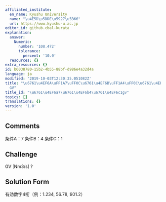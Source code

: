 ```yaml
---
affiliated_institute:
  en_name: Kyushu University
  name: "\u4E5D\u5DDE\u5927\u5B66"
  url: https://www.kyushu-u.ac.jp
editor_id: github.cbal-kurata
explanation:
  answer:
    Numeric:
      number: '108.472'
      tolerance:
        percent: '10.0'
  resources: {}
extra_resources: {}
id: b6038780-15b2-4b55-88bf-d986e4a32d4a
language: ja
modified: '2019-10-03T12:30:35.051082Z'
title: "\u6761\u4EF6A\uFF1A7\uFF0C\u6761\u4EF6B\uFF1A4\uFF0C\u6761\u4EF6C\uFF1A1\uFF0C\
  GV"
title_id: "\u6761\u4EF6a7\u6761\u4EF6b4\u6761\u4EF6c1gv"
topics: []
translations: {}
version: '1.0'
---
```


## Comments
条件A：7
条件B：4
条件C：1

## Challenge
GV [Nm3/s] ?

## Solution Form
有効数字4桁（例：1.234,  56.78,  901.2）




